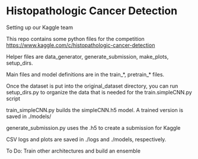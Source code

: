 # Histopathologic Cancer Detection
Setting up our Kaggle team

This repo contains some python files for the competition https://www.kaggle.com/c/histopathologic-cancer-detection

Helper files are data_generator, generate_submission, make_plots, setup_dirs.

Main files and model definitions are in the train_\*, pretrain_\* files.

Once the dataset is put into the original_dataset directory, you can run setup_dirs.py to organize the data that
is needed for the train.simpleCNN.py script

train_simpleCNN.py builds the simpleCNN.h5 model. A trained version is saved in ./models/

generate_submission.py uses the .h5 to create a submission for Kaggle

CSV logs and plots are saved in ./logs and ./models, respectively.

To Do: Train other architectures and build an ensemble
